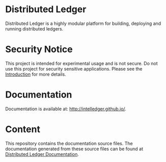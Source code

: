 Distributed Ledger
==================

Distributed Ledger is a highly modular platform for building, deploying and
running distributed ledgers.

Security Notice
===============
This project is intended for experimental usage and is not secure.
Do not use this project for security sensitive applications.
Please see the
[Introduction](http://intelledger.github.io/introduction.html)
for more details.

Documentation
=============

Documentation is available at: http://intelledger.github.io/.

Content
=======

This repository contains the documentation source files. The documentation
generated from these source files can be found at
[Distributed Ledger Documentation](http://intelledger.github.io/index.html).
